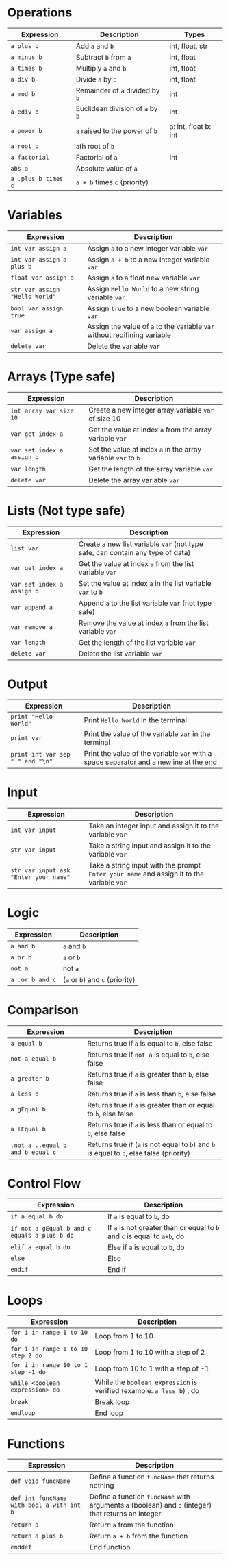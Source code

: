 # Operations
| Expression | Description | Types |
|---|---|---|
| `a plus b` | Add `a` and `b` | int, float, str |
| `a minus b` | Subtract `b` from `a` | int, float |
| `a times b` | Multiply `a` and `b` | int, float |
| `a div b` | Divide `a` by `b` | int, float |
| `a mod b` | Remainder of `a` divided by `b` | int |
| `a ediv b` | Euclidean division of `a` by `b` | int |
| `a power b` | `a` raised to the power of `b` | a: int, float b: int |
| `a root b` | `a`th root of `b` |  |
| `a factorial` | Factorial of `a` | int |
| `abs a` | Absolute value of `a` |
| `a .plus b times c` | `a + b` times `c` (priority) |

# Variables
| Expression | Description |
|---|---|
| `int var assign a` | Assign `a` to a new integer variable `var` |
| `int var assign a plus b` | Assign `a + b` to a new integer variable `var` |
| `float var assign a` | Assign `a` to a float new variable `var` |
| `str var assign "Hello World"` | Assign `Hello World` to a new string variable `var` |
| `bool var assign true` | Assign `true` to a new boolean variable `var` |
| `var assign a` | Assign the value of `a` to the variable `var` without redifining variable |
| `delete var` | Delete the variable `var` |

# Arrays (Type safe)
| Expression | Description |
|---|---|
| `int array var size 10` | Create a new integer array variable `var` of size 10 |
| `var get index a` | Get the value at index `a` from the array variable `var` |
| `var set index a assign b` | Set the value at index `a` in the array variable `var` to `b` |
| `var length` | Get the length of the array variable `var` |
| `delete var` | Delete the array variable `var` |

# Lists (Not type safe)
| Expression | Description |
|---|---|
| `list var` | Create a new list variable `var` (not type safe, can contain any type of data) |
| `var get index a` | Get the value at index `a` from the list variable `var` |
| `var set index a assign b` | Set the value at index `a` in the list variable `var` to `b` |
| `var append a` | Append `a` to the list variable `var` (not type safe) |
| `var remove a` | Remove the value at index `a` from the list variable `var` |
| `var length` | Get the length of the list variable `var` |
| `delete var` | Delete the list variable `var` |

# Output
| Expression | Description |
|---|---|
| `print "Hello World"` | Print `Hello World` in the terminal |
| `print var` | Print the value of the variable `var` in the terminal |
| `print int var sep " " end "\n"` | Print the value of the variable `var` with a space separator and a newline at the end |

# Input
| Expression | Description |
|---|---|
| `int var input` | Take an integer input and assign it to the variable `var` |
| `str var input` | Take a string input and assign it to the variable `var` |
| `str var input ask "Enter your name"` | Take a string input with the prompt `Enter your name` and assign it to the variable `var` |

# Logic
| Expression | Description |
|---|---|
| `a and b` | `a` and `b` |
| `a or b` | `a` or `b` |
| `not a` | not `a` |
| `a .or b and c` | (`a` or `b`) and `c` (priority)|

# Comparison
| Expression | Description |
|---|---|
| `a equal b` | Returns true if `a` is equal to `b`, else false |
| `not a equal b` | Returns true if `not a` is equal to `b`, else false |
| `a greater b` | Returns true if `a` is greater than `b`, else false |
| `a less b` | Returns true if `a` is less than `b`, else false |
| `a gEqual b` | Returns true if `a` is greater than or equal to `b`, else false |
| `a lEqual b` | Returns true if `a` is less than or equal to `b`, else false |
| `.not a ..equal b and b equal c` | Returns true if (`a` is not equal to `b`) and `b` is equal to `c`, else false (priority) |

# Control Flow
| Expression | Description |
|---|---|
| `if a equal b do` | If `a` is equal to `b`, do |
| `if not a gEqual b and c equals a plus b do` | If `a` is not greater than or equal to `b` and `c` is equal to `a+b`, do |
| `elif a equal b do` | Else if `a` is equal to `b`, do |
| `else` | Else |
| `endif` | End if |

# Loops
| Expression | Description |
|---|---|
| `for i in range 1 to 10 do` | Loop from 1 to 10 |
| `for i in range 1 to 10 step 2 do` | Loop from 1 to 10 with a step of 2 |
| `for i in range 10 to 1 step -1 do` | Loop from 10 to 1 with a step of -1 |
| `while <boolean expression> do` | While the `boolean expression` is verified (example: `a less b`) , do |
| `break` | Break loop |
| `endloop` | End loop |

# Functions
| Expression | Description |
|---|---|
| `def void funcName ` | Define a function `funcName` that returns nothing |
| `def int funcName with bool a with int b` | Define a function `funcName` with arguments `a` (boolean) and `b` (integer) that returns an integer |
| `return a` | Return `a` from the function |
| `return a plus b` | Return `a + b` from the function |
| `enddef` | End function |

